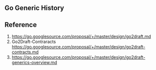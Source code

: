 ## Go Generic History



## Reference

1. https://go.googlesource.com/proposal/+/master/design/go2draft.md
2. Go2Draft-Contraracts https://go.googlesource.com/proposal/+/master/design/go2draft-contracts.md
3. https://go.googlesource.com/proposal/+/master/design/go2draft-generics-overview.md

